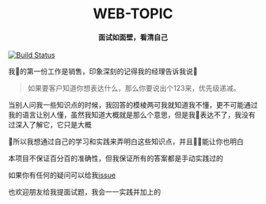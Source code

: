 <h1 align="center">WEB-TOPIC</h1>
<h4 align="center">面试如面壁，看清自己</h4>

[![Build Status](https://travis-ci.org/shaodahong/web-topic.svg?branch=master)](https://travis-ci.org/shaodahong/web-topic)

我的第一份工作是销售，印象深刻的记得我的经理告诉我说

> 如果要客户知道你想表达什么，那么你要说出个123来，优先级递减。

当别人问我一些知识点的时候，我回答的模棱两可我就知道我不懂，更不可能通过我的语言让别人懂，虽然我知道大概就是那么个意思，但是我表达不了，我没有过深入了解它，它只是大概

所以我想通过自己的学习和实践来弄明白这些知识点，并且能让你也明白

本项目不保证百分百的准确性，但我保证所有的答案都是手动实践过的

如果你有任何的疑问可以给我[issue](https://github.com/shaodahong/web-topic/issues)

也欢迎朋友给我提面试题，我会一一实践并加上的